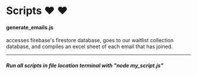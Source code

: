 # Scripts :heart: :heart:

#### generate_emails.js
accesses firebase's firestore database, goes to our waitlist collection database, and compiles an excel sheet of each email that has joined.

---
##### Run all scripts in file location terminal with "node my_script.js"
